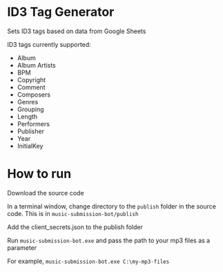 # ID3 Tag Generator

Sets ID3 tags based on data from Google Sheets

ID3 tags currently supported:
* Album
* Album Artists
* BPM
* Copyright
* Comment
* Composers
* Genres
* Grouping
* Length
* Performers
* Publisher
* Year
* InitialKey


# How to run

Download the source code

In a terminal window, change directory to the `publish` folder in the source code. This is in `music-submission-bot/publish`

Add the client_secrets.json to the publish folder

Run `music-submission-bot.exe` and pass the path to your mp3 files as a parameter

For example, `music-submission-bot.exe C:\my-mp3-files`
